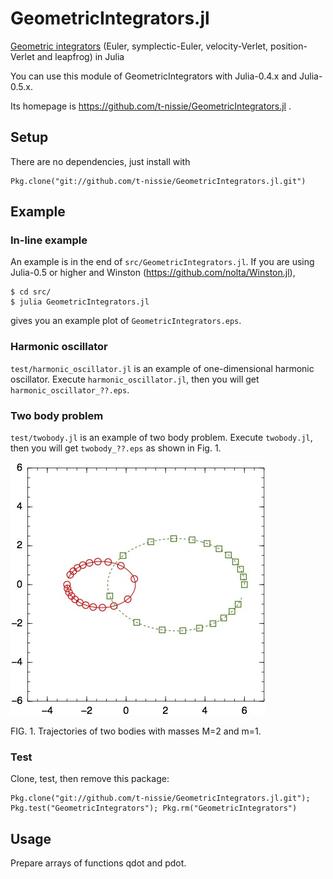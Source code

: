 GeometricIntegrators.jl
=======================
[Geometric integrators](https://en.wikipedia.org/wiki/Geometric_integrator)
(Euler, symplectic-Euler, velocity-Verlet, position-Verlet and leapfrog) in Julia

You can use this module of GeometricIntegrators with Julia-0.4.x and Julia-0.5.x.

Its homepage is https://github.com/t-nissie/GeometricIntegrators.jl .

## Setup
There are no dependencies, just install with

    Pkg.clone("git://github.com/t-nissie/GeometricIntegrators.jl.git")

## Example
### In-line example
An example is in the end of `src/GeometricIntegrators.jl`.
If you are using Julia-0.5 or higher and
Winston (https://github.com/nolta/Winston.jl),

    $ cd src/
    $ julia GeometricIntegrators.jl

gives you an example plot of `GeometricIntegrators.eps`.

### Harmonic oscillator
`test/harmonic_oscillator.jl` is an example of one-dimensional harmonic oscillator.
Execute `harmonic_oscillator.jl`, then you will get `harmonic_oscillator_??.eps`.

### Two body problem
`test/twobody.jl` is an example of two body problem.
Execute `twobody.jl`, then you will get `twobody_??.eps` as shown in Fig. 1.

![twobody](https://raw.githubusercontent.com/t-nissie/GeometricIntegrators.jl/master/docs/twobody.jpg "two body problem")

FIG. 1. Trajectories of two bodies with masses M=2 and m=1.

### Test
Clone, test, then remove this package:

    Pkg.clone("git://github.com/t-nissie/GeometricIntegrators.jl.git"); Pkg.test("GeometricIntegrators"); Pkg.rm("GeometricIntegrators")

## Usage
Prepare arrays of functions qdot and pdot.
